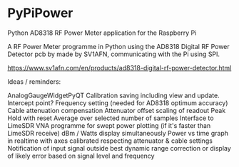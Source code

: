 # PyPiPower
Python AD8318 RF Power Meter application for the Raspberry Pi

A RF Power Meter programme in Python using the AD8318 Digital RF Power Detector pcb by made by SV1AFN, communicating with the Pi using SPI.

https://www.sv1afn.com/en/products/ad8318-digital-rf-power-detector.html

Ideas / reminders:

AnalogGaugeWidgetPyQT
Calibration saving including view and update.  Intercept point?
Frequency setting (needed for AD8318 optimum accuracy)
Cable attenuation compensation
Attenuator offset scaling of readout
Peak Hold with reset
Average over selected number of samples
Interface to LimeSDR VNA programme for swept power plotting (if it's faster than LimeSDR receive)
dBm / Watts display simultaneously
Power vs time graph in realtime with axes calibrated respecting attenuator & cable settings
Notification of input signal outside best dynamic range
correction or display of likely error based on signal level and frequency

